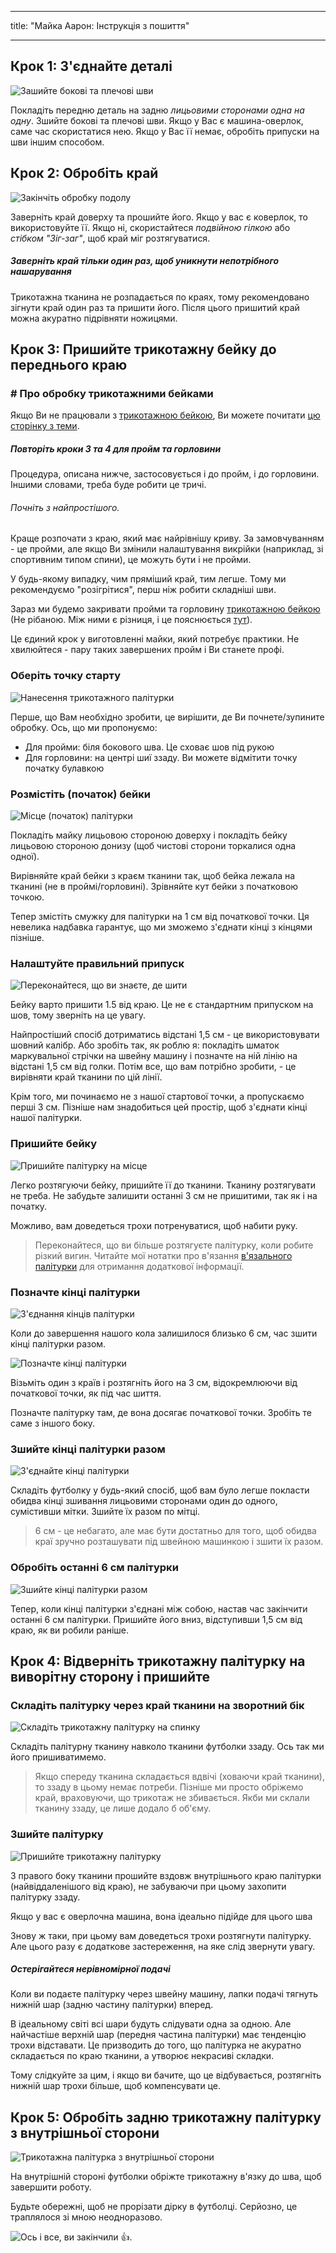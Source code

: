 - - -
title: "Майка Аарон: Інструкція з пошиття"
- - -

## Крок 1: З'єднайте деталі

![Зашийте бокові та плечові шви](step01.png)

Покладіть передню деталь на задню _лицьовими сторонами одна на одну_. Зшийте бокові та плечові шви. Якщо у Вас є машина-оверлок, саме час скористатися нею. Якщо у Вас її немає, обробіть припуски на шви іншим способом.

## Крок 2: Обробіть край

![Закінчіть обробку подолу](step02.png)

Заверніть край доверху та прошийте його. Якщо у вас є коверлок, то використовуйте її. Якщо ні, скористайтеся _подвійною гілкою_ або _стібком "Зіг-заг"_, щоб край міг розтягуватися.

<Note>

##### Заверніть край тільки один раз, щоб уникнути непотрібного нашарування

Трикотажна тканина не розпадається по краях, тому рекомендовано зігнути край один раз та пришити його. Після цього пришитий край можна акуратно підрівняти ножицями.

</Note>

## Крок 3: Пришийте трикотажну бейку до переднього краю

<Note>

### # Про обробку трикотажними бейками

Якщо Ви не працювали з [трикотажною бейкою](/docs/sewing/knit-binding), Ви можете почитати [цю сторінку з теми](/docs/sewing/knit-binding).

##### Повторіть кроки 3 та 4 для пройм та горловини

Процедура, описана нижче, застосовується і до пройм, і до горловини. Іншими словами, треба буде робити це тричі.

###### Почніть з найпростішого.

Краще розпочати з краю, який має найрівнішу криву. За замовчуванням - це пройми, але якщо Ви змінили налаштування викрійки (наприклад, зі спортивним типом спини), це можуть бути і не пройми.

У будь-якому випадку, чим пряміший край, тим легше. Тому ми рекомендуємо "розігрітися", перш ніж робити складніші шви.

</Note>

Зараз ми будемо закривати пройми та горловину [трикотажною бейкою](/docs/sewing/knit-binding) (Не рібаною. Між ними є різниця, і це пояснюється [тут](/docs/sewing/knit-binding)).

<Note>

Це єдиний крок у виготовленні майки, який потребує практики. Не хвилюйтеся - пару таких завершених пройм і Ви станете профі.

</Note>

### Оберіть точку старту

![Нанесення трикотажного палітурки](step03a.png)

Перше, що Вам необхідно зробити, це вирішити, де Ви почнете/зупините обробку. Ось, що ми пропонуємо:

- Для пройми: біля бокового шва. Це сховає шов під рукою
- Для горловини: на центрі шиї ззаду. Ви можете відмітити точку початку булавкою

### Розмістіть (початок) бейки

![Місце (початок) палітурки](step03b.png)

Покладіть майку лицьовою стороною доверху і покладіть бейку лицьовою стороною донизу (щоб чистові сторони торкалися одна одної).

Вирівняйте край бейки з краєм тканини так, щоб бейка лежала на тканині (не в проймі/горловині). Зрівняйте кут бейки з початковою точкою.

Тепер змістіть смужку для палітурки на 1 см від початкової точки. Ця невелика надбавка гарантує, що ми зможемо з'єднати кінці з кінцями пізніше.

### Налаштуйте правильний припуск

![Переконайтеся, що ви знаєте, де шити](step03c.png)

Бейку варто пришити 1.5 від краю. Це не є стандартним припуском на шов, тому зверніть на це увагу.

<Tip>

Найпростіший спосіб дотриматись відстані 1,5 см - це використовувати шовний калібр.
Або зробіть так, як роблю я: покладіть шматок маркувальної стрічки на швейну машину і позначте на ній лінію на відстані 1,5 см від голки.
Потім все, що вам потрібно зробити, - це вирівняти край тканини по цій лінії.

</Tip>

Крім того, ми починаємо не з нашої стартової точки, а пропускаємо перші 3 см. Пізніше нам знадобиться цей простір, щоб з'єднати кінці нашої палітурки.

### Пришийте бейку

![Пришийте палітурку на місце](step03d.png)

Легко розтягуючи бейку, пришийте її до тканини. Тканину розтягувати не треба. Не забудьте залишити останні 3 см не пришитими, так як і на початку.

Можливо, вам доведеться трохи потренуватися, щоб набити руку.

> Переконайтеся, що ви більше розтягуєте палітурку, коли робите різкий вигин. Читайте мої нотатки про в'язання [в'язального палітурки](/docs/sewing/knit-binding) для отримання додаткової інформації.

### Позначте кінці палітурки

![З'єднання кінців палітурки](step03e.png)

Коли до завершення нашого кола залишилося близько 6 см, час зшити кінці палітурки разом.

![Позначте кінці палітурки](step03f.png)

Візьміть один з країв і розтягніть його на 3 см, відокремлюючи від початкової точки, як під час шиття.

Позначте палітурку там, де вона досягає початкової точки. Зробіть те саме з іншого боку.

### Зшийте кінці палітурки разом

![З'єднайте кінці палітурки](step03g.png)

Складіть футболку у будь-який спосіб, щоб вам було легше покласти обидва кінці зшивання лицьовими сторонами один до одного, сумістивши мітки. Зшийте їх разом по мітці.

> 6 см - це небагато, але має бути достатньо для того, щоб обидва краї зручно розташувати під швейною машинкою і зшити їх разом.

### Обробіть останні 6 см палітурки

![Зшийте кінці палітурки разом](step03h.png)

Тепер, коли кінці палітурки з'єднані між собою, настав час закінчити останні 6 см палітурки. Пришийте його вниз, відступивши 1,5 см від краю, як ви робили раніше.

## Крок 4: Відверніть трикотажну палітурку на виворітну сторону і пришийте

### Складіть палітурку через край тканини на зворотний бік

![Складіть трикотажну палітурку на спинку](step04a.png)

Складіть палітурну тканину навколо тканини футболки ззаду. Ось так ми його пришиватимемо.

> Якщо спереду тканина складається вдвічі (ховаючи край тканини), то ззаду в цьому немає потреби. Пізніше ми просто обріжемо край, враховуючи, що трикотаж не збивається. Якби ми склали тканину ззаду, це лише додало б об'єму.

### Зшийте палітурку

![Пришийте трикотажну палітурку](step04b.png)

З правого боку тканини прошийте вздовж внутрішнього краю палітурки (найвіддаленішого від краю), не забуваючи при цьому захопити палітурку ззаду.

<Note>

Якщо у вас є оверлочна машина, вона ідеально підійде для цього шва

</Note>

Знову ж таки, при цьому вам доведеться трохи розтягнути палітурку. Але цього разу є додаткове застереження, на яке слід звернути увагу.

<Note>

##### Остерігайтеся нерівномірної подачі

Коли ви подаєте палітурку через швейну машину, лапки подачі тягнуть нижній шар (задню частину палітурки) вперед.

В ідеальному світі всі шари будуть слідувати одна за одною.
Але найчастіше верхній шар (передня частина палітурки) має тенденцію трохи відставати.
Це призводить до того, що палітурка не акуратно складається по краю тканини, а утворює некрасиві складки.

Тому слідкуйте за цим, і якщо ви бачите, що це відбувається, розтягніть нижній шар трохи більше, щоб компенсувати це.

</Note>

## Крок 5: Обробіть задню трикотажну палітурку з внутрішньої сторони

![Трикотажна палітурка з внутрішньої сторони](step05.png)

На внутрішній стороні футболки обріжте трикотажну в'язку до шва, щоб завершити роботу.

<Note>

Будьте обережні, щоб не прорізати дірку в футболці. Серйозно, це траплялося зі мною неодноразово.

</Note>

![Ось і все, ви закінчили 👍.](finished.gif)
